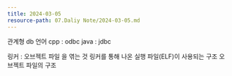 ```yaml
---
title: 2024-03-05
resource-path: 07.Daliy Note/2024-03-05.md
---
```

관계형 db 언어
cpp : odbc
java : jdbc


링커 : 오브젝트 파일 을 엮는 것
링커를 통해 나온 실행 파일(ELF)이 사용되는 구조
오브젝트 파일의 구조

































